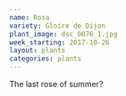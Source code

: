 ```yaml
---
name: Rosa
variety: Gloire de Dijon
plant_image: dsc_0076_1.jpg
week_starting: 2017-10-26
layout: plants 
categories: plants 
---
```

The last rose of summer?
